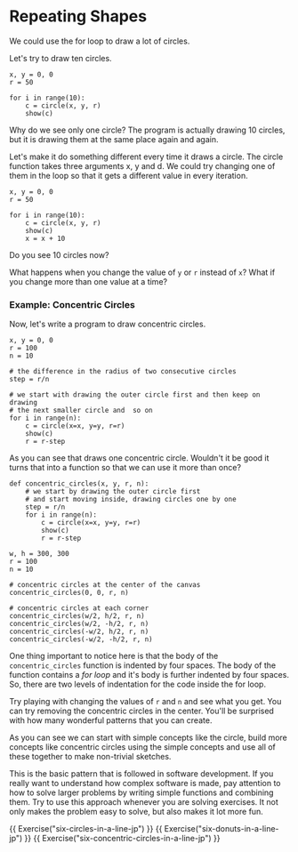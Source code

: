 # Repeating Shapes

We could use the for loop to draw a lot of circles.

Let's try to draw ten circles.

```{.python .joy .example}
x, y = 0, 0
r = 50

for i in range(10):
    c = circle(x, y, r)
    show(c)
```

Why do we see only one circle? The program is actually drawing 10 circles, but it is drawing them at the same place again and again.

Let's make it do something different every time it draws a circle. The circle function takes three arguments x, y and d. We could try changing one of them in the loop so that it gets a different value in every iteration.

```{.python .joy .example}
x, y = 0, 0
r = 50

for i in range(10):
    c = circle(x, y, r)
    show(c)
    x = x + 10
```

Do you see 10 circles now?

What happens when you change the value of `y` or `r` instead of `x`? What
if you change more than one value at a time?

### Example: Concentric Circles

Now, let's write a program to draw concentric circles.

```{.python .joy .example}
x, y = 0, 0
r = 100
n = 10

# the difference in the radius of two consecutive circles
step = r/n

# we start with drawing the outer circle first and then keep on drawing
# the next smaller circle and  so on
for i in range(n):
    c = circle(x=x, y=y, r=r)
    show(c)
    r = r-step
```

As you can see that draws one concentric circle. Wouldn't it be good it turns that into a function so that we can use it more than once?

```{.python .joy .example}
def concentric_circles(x, y, r, n):
    # we start by drawing the outer circle first
    # and start moving inside, drawing circles one by one
    step = r/n
    for i in range(n):
        c = circle(x=x, y=y, r=r)
        show(c)
        r = r-step

w, h = 300, 300
r = 100
n = 10

# concentric circles at the center of the canvas
concentric_circles(0, 0, r, n)

# concentric circles at each corner
concentric_circles(w/2, h/2, r, n)
concentric_circles(w/2, -h/2, r, n)
concentric_circles(-w/2, h/2, r, n)
concentric_circles(-w/2, -h/2, r, n)
```

One thing important to notice here is that the body of the `concentric_circles` function is indented by four spaces. The body of the function contains a _for loop_ and it's body is further indented by four spaces. So, there are two levels of indentation for the code inside the for loop.

Try playing with changing the values of `r` and `n` and see what you get. You can try removing the concentric circles in the center. You'll be surprised with how many wonderful patterns that you can create.

As you can see we can start with simple concepts like the circle, build more concepts like concentric circles using the simple concepts and use all of these together to make non-trivial sketches.

This is the basic pattern that is followed in software development. If you really want to understand how complex software is made, pay attention to how to solve larger problems by writing simple functions and combining them. Try to use this approach whenever you are solving exercises. It not only makes the problem easy to solve, but also makes it lot more fun.

{{ Exercise("six-circles-in-a-line-jp") }}
{{ Exercise("six-donuts-in-a-line-jp") }}
{{ Exercise("six-concentric-circles-in-a-line-jp") }}
